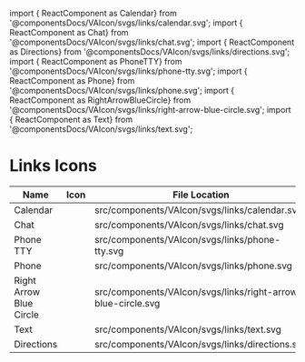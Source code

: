 import { ReactComponent as Calendar} from '@componentsDocs/VAIcon/svgs/links/calendar.svg';
import { ReactComponent as Chat} from '@componentsDocs/VAIcon/svgs/links/chat.svg';
import { ReactComponent as Directions} from '@componentsDocs/VAIcon/svgs/links/directions.svg';
import { ReactComponent as PhoneTTY} from '@componentsDocs/VAIcon/svgs/links/phone-tty.svg';
import { ReactComponent as Phone} from '@componentsDocs/VAIcon/svgs/links/phone.svg';
import { ReactComponent as RightArrowBlueCircle} from '@componentsDocs/VAIcon/svgs/links/right-arrow-blue-circle.svg';
import { ReactComponent as Text} from '@componentsDocs/VAIcon/svgs/links/text.svg';

# Links Icons


Name | Icon | File Location 
--- | --- | --- 
Calendar | <Calendar  className="linkIcons"/> | src/components/VAIcon/svgs/links/calendar.svg 
Chat | <Chat  className="linkIcons"/> | src/components/VAIcon/svgs/links/chat.svg 
Phone TTY | <PhoneTTY  className="linkIcons"/> | src/components/VAIcon/svgs/links/phone-tty.svg 
Phone | <Phone  className="linkIcons"/> | src/components/VAIcon/svgs/links/phone.svg 
Right Arrow Blue Circle | <RightArrowBlueCircle  className="linkIcons"/> | src/components/VAIcon/svgs/links/right-arrow-blue-circle.svg 
Text | <Text  className="linkIcons"/> | src/components/VAIcon/svgs/links/text.svg 
Directions | <Directions  className="linkIcons iconsStroke"/> | src/components/VAIcon/svgs/links/directions.svg 
